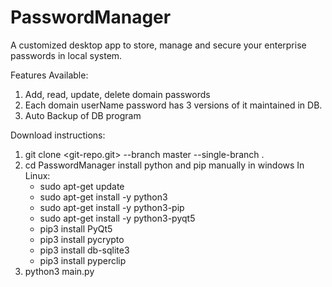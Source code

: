 # PasswordManager
A customized desktop app to store, manage and secure your enterprise passwords in local system.

Features Available:
1. Add, read, update, delete domain passwords
2. Each domain userName password has 3 versions of it maintained in DB.
3. Auto Backup of DB program

Download instructions:
1. git clone <git-repo.git> --branch master --single-branch .
2. cd PasswordManager
   install python and pip manually in windows
   In Linux:
      - sudo apt-get update
      - sudo apt-get install -y python3
      - sudo apt-get install -y python3-pip
      - sudo apt-get install -y python3-pyqt5
      - pip3 install PyQt5
      - pip3 install pycrypto
      - pip3 install db-sqlite3
      - pip3 install pyperclip
3. python3 main.py
